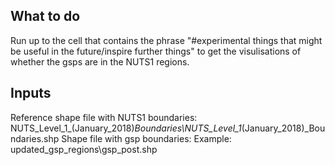 ## What to do
Run up to the cell that contains the phrase "#experimental things that might be useful in the future/inspire further things" to get the visulisations of whether the gsps are in the NUTS1 regions. 

## Inputs
Reference shape file with NUTS1 boundaries:
NUTS_Level_1_(January_2018)_Boundaries\NUTS_Level_1_(January_2018)_Boundaries.shp
Shape file with gsp boundaries:
Example: updated_gsp_regions\gsp_post.shp
